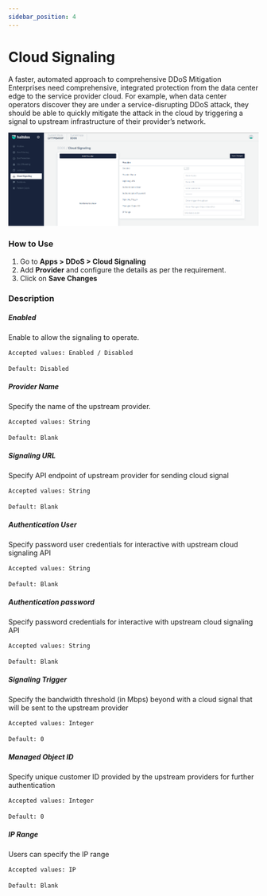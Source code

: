 ```yaml
---
sidebar_position: 4
---
```


# Cloud Signaling



A faster, automated approach to comprehensive DDoS Mitigation Enterprises need comprehensive, integrated protection from the data center edge to the service provider cloud. For example, when data center operators discover they are under a service-disrupting DDoS attack, they should be able to quickly mitigate the attack in the cloud by triggering a signal to upstream infrastructure of their provider’s network. 

![signaling_settings](\img\ddos\v7\docs\cloudsignaling.png)

### How to Use

1. Go to **Apps > DDoS > Cloud Signaling**
2. Add **Provider** and configure the details as per the requirement.
3. Click on **Save Changes**


### Description

##### **Enabled**

Enable to allow the signaling to operate.

    Accepted values: Enabled / Disabled

    Default: Disabled

##### **Provider Name**

Specify the name of the upstream provider.

    Accepted values: String

    Default: Blank

##### **Signaling URL**

Specify API endpoint of upstream provider for sending cloud signal

    Accepted values: String

    Default: Blank

##### **Authentication User**

Specify password user credentials for interactive with upstream cloud signaling API

    Accepted values: String

    Default: Blank

##### **Authentication password**

Specify password credentials for interactive with upstream cloud signaling API

    Accepted values: String

    Default: Blank

##### **Signaling Trigger**

Specify the bandwidth threshold (in Mbps) beyond with a cloud signal that will be sent to the upstream provider

    Accepted values: Integer

    Default: 0

##### **Managed Object ID**

Specify unique customer ID provided by the upstream providers for further authentication

    Accepted values: Integer

    Default: 0

##### **IP Range**

Users can specify the IP range

    Accepted values: IP

    Default: Blank